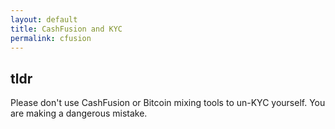 ```yaml
---
layout: default
title: CashFusion and KYC
permalink: cfusion
---
```


## tldr

Please don't use CashFusion or Bitcoin mixing tools to un-KYC yourself. 
You are making a dangerous mistake.

## 

